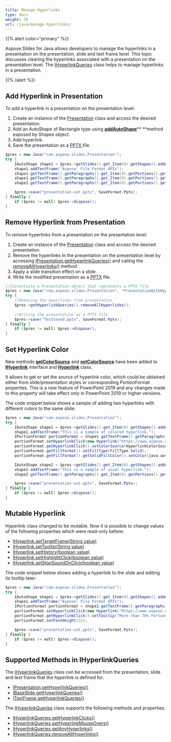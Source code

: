 ```yaml
---
title: Manage Hyperlinks
type: docs
weight: 70
url: /java/manage-hyperlinks/
---
```


{{% alert color="primary" %}} 

Aspose.Slides for Java allows developers to manage the hyperlinks in a presentation on the presentation, slide and text frame level. This topic discusses clearing the hyperlinks associated with a presentation on the presentation level. The [IHyperlinkQueries](https://apireference.aspose.com/java/slides/com.aspose.slides/IHyperlinkQueries) class helps to manage hyperlinks in a presentation.

{{% /alert %}} 

## **Add Hyperlink in Presentation**
To add a hyperlink in a presentation on the presentation level:

1. Create an instance of the [Presentation](https://apireference.aspose.com/java/slides/com.aspose.slides/Presentation) class and access the desired presentation.
1. Add an AutoShape of Rectangle type using [**addAutoShape**](https://apireference.aspose.com/java/slides/com.aspose.slides/IShapeCollection#addAutoShape-int-float-float-float-float-)** **method exposed by Shapes object.
1. Add hyperlink.
1. Save the presentation as a [PPTX ](https://wiki.fileformat.com/presentation/pptx/)file.

```java
$pres = new Java("com.aspose.slides.Presentation");
try {
    IAutoShape shape1 = $pres->getSlides().get_Item(0).getShapes().addAutoShape(ShapeType.Rectangle, 100, 100, 600, 50, false);
    shape1.addTextFrame("Aspose: File Format APIs");
    shape1.getTextFrame().getParagraphs().get_Item(0).getPortions().get_Item(0).getPortionFormat().setHyperlinkClick(new Hyperlink("https://www.aspose.com/"));
    shape1.getTextFrame().getParagraphs().get_Item(0).getPortions().get_Item(0).getPortionFormat().getHyperlinkClick().setTooltip( "More than 70% Fortune 100 companies trust Aspose APIs");
    shape1.getTextFrame().getParagraphs().get_Item(0).getPortions().get_Item(0).getPortionFormat().setFontHeight(32);

    $pres->save("presentation-out.pptx", SaveFormat.Pptx);
} finally {
    if ($pres != null) $pres->dispose();
}
```

## **Remove Hyperlink from Presentation**
To remove hyperlinks from a presentation on the presentation level:

1. Create an instance of the [Presentation](https://apireference.aspose.com/java/slides/com.aspose.slides/Presentation) class and access the desired presentation.
1. Remove the hyperlinks in the presentation on the presentation level by accessing [IPresentation.getHyperlinkQueries()](https://apireference.aspose.com/java/slides/com.aspose.slides/IPresentation#getHyperlinkQueries--) and calling the [removeAllHyperlinks()](https://apireference.aspose.com/java/slides/com.aspose.slides/IHyperlinkQueries#removeAllHyperlinks--) method.
1. Apply a slide transition effect on a slide.
1. Write the modified presentation as a [PPTX](https://wiki.fileformat.com/presentation/pptx/) file.

```java
//Instantiate a Presentation object that represents a PPTX file
$pres = new Java("com.aspose.slides.Presentation", "PresentationWithHyperlinks.pptx");
try {
    //Removing the Hyperlinks from presentation
    $pres->getHyperlinkQueries().removeAllHyperlinks();
    
    //Writing the presentation as a PPTX file
    $pres->save("TestSaved.pptx", SaveFormat.Pptx);
} finally {
    if ($pres != null) $pres->dispose();
}
```

## **Set Hyperlink Color**
New methods [**getColorSource**](https://apireference.aspose.com/java/slides/com.aspose.slides/Hyperlink#getColorSource--) and [**setColorSource**](https://apireference.aspose.com/java/slides/com.aspose.slides/Hyperlink#setColorSource-int-) have been added to [**IHyperlink**](https://apireference.aspose.com/java/slides/com.aspose.slides/Hyperlink) interface and [**Hyperlink**](https://apireference.aspose.com/java/slides/com.aspose.slides/Hyperlink) class.

It allows to get or set the source of hyperlink color, which could be obtained either from slide/presentation styles or corresponding PortionFormat properties. This is a new feature of PowerPoint 2019 and any changes made to this property will take effect only in PowerPoint 2019 or higher versions.

The code snippet below shows a sample of adding two hyperlinks with different colors to the same slide:

```java
$pres = new Java("com.aspose.slides.Presentation");
try {
    IAutoShape shape1 = $pres->getSlides().get_Item(0).getShapes().addAutoShape(ShapeType.Rectangle, 100, 100, 450, 50, false);
    shape1.addTextFrame("This is a sample of colored hyperlink.");
    IPortionFormat portionFormat = shape1.getTextFrame().getParagraphs().get_Item(0).getPortions().get_Item(0).getPortionFormat();
    portionFormat.setHyperlinkClick(new Hyperlink("https://www.aspose.com/"));
    portionFormat.getHyperlinkClick().setColorSource(HyperlinkColorSource.PortionFormat);
    portionFormat.getFillFormat().setFillType(FillType.Solid);
    portionFormat.getFillFormat().getSolidFillColor().setColor(java.awt.Color.RED);

    IAutoShape shape2 = $pres->getSlides().get_Item(0).getShapes().addAutoShape(ShapeType.Rectangle, 100, 200, 450, 50, false);
    shape2.addTextFrame("This is a sample of usual hyperlink.");
    shape2.getTextFrame().getParagraphs().get_Item(0).getPortions().get_Item(0).getPortionFormat().setHyperlinkClick(new Hyperlink("https://www.aspose.com/"));

    $pres->save("presentation-out.pptx", SaveFormat.Pptx);
} finally {
    if ($pres != null) $pres->dispose();
}
```

## **Mutable Hyperlink**
Hyperlink class changed to be mutable. Now it is possible to change values of the following properties which were read-only before:

- [IHyperlink.setTargetFrame(String value)](https://apireference.aspose.com/java/slides/com.aspose.slides/IHyperlink#setTargetFrame-java.lang.String-)
- [IHyperlink.setTooltip(String value)](https://apireference.aspose.com/java/slides/com.aspose.slides/IHyperlink#setTooltip-java.lang.String-)
- [IHyperlink.setHistory(boolean value)](https://apireference.aspose.com/java/slides/com.aspose.slides/IHyperlink#setHistory-boolean-)
- [IHyperlink.setHighlightClick(boolean value)](https://apireference.aspose.com/java/slides/com.aspose.slides/IHyperlink#setHighlightClick-boolean-)
- [IHyperlink.setStopSoundOnClick(boolean value)](https://apireference.aspose.com/java/slides/com.aspose.slides/IHyperlink#setStopSoundOnClick-boolean-)

The code snippet below shows adding a hyperlink to the slide and editing its tooltip later:

```java
$pres = new Java("com.aspose.slides.Presentation");
try {
    IAutoShape shape1 = $pres->getSlides().get_Item(0).getShapes().addAutoShape(ShapeType.Rectangle, 100, 100, 600, 50, false);
    shape1.addTextFrame("Aspose: File Format APIs");
    IPortionFormat portionFormat = shape1.getTextFrame().getParagraphs().get_Item(0).getPortions().get_Item(0).getPortionFormat();
    portionFormat.setHyperlinkClick(new Hyperlink("https://www.aspose.com/"));
    portionFormat.getHyperlinkClick().setTooltip("More than 70% Fortune 100 companies trust Aspose APIs");
    portionFormat.setFontHeight(32);

    $pres->save("presentation-out.pptx", SaveFormat.Pptx);
} finally {
    if ($pres != null) $pres->dispose();
}
```

## **Supported Methods in IHyperlinkQueries**
The [IHyperlinkQueries](https://apireference.aspose.com/java/slides/com.aspose.slides/IHyperlinkQueries) class can be accessed from the presentation, slide and text frame that the hyperlink is defined for.

- [IPresentation.getHyperlinkQueries()](https://apireference.aspose.com/java/slides/com.aspose.slides/IPresentation#getHyperlinkQueries--)
- [IBaseSlide.getHyperlinkQueries()](https://apireference.aspose.com/java/slides/com.aspose.slides/IBaseSlide#getHyperlinkQueries--)
- [ITextFrame.getHyperlinkQueries()](https://apireference.aspose.com/java/slides/com.aspose.slides/ITextFrame#getHyperlinkQueries--)

The [IHyperlinkQueries](https://apireference.aspose.com/java/slides/com.aspose.slides/IHyperlinkQueries) class supports the following methods and properties.

- [IHyperlinkQueries.getHyperlinkClicks()](https://apireference.aspose.com/java/slides/com.aspose.slides/IHyperlinkQueries#getHyperlinkClicks--)
- [IHyperlinkQueries.getHyperlinkMouseOvers()](https://apireference.aspose.com/java/slides/com.aspose.slides/IHyperlinkQueries#getHyperlinkMouseOvers--)
- [IHyperlinkQueries.getAnyHyperlinks()](https://apireference.aspose.com/java/slides/com.aspose.slides/IHyperlinkQueries#getAnyHyperlinks--)
- [IHyperlinkQueries.removeAllHyperlinks()](https://apireference.aspose.com/java/slides/com.aspose.slides/IHyperlinkQueries#removeAllHyperlinks--)



